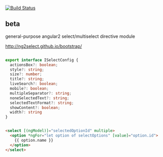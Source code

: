 <!--
  Title: ng2select
  Description: Angular 2 bootstrap select directive module
  Author: ng2select
  -->

[![Build Status](https://travis-ci.org/ng2select/bootstrap.svg?branch=master)](https://travis-ci.org/ng2select/bootstrap)

## beta

general-purpose angular2 select/multiselect directive module

http://ng2select.github.io/bootstrap/

```TypeScript

export interface ISelectConfig {
  actionsBox?: boolean;
  style?: string;
  size?: number;
  title?: string;
  liveSearch?: boolean;
  mobile?: boolean;
  multipleSeparator?: string;
  noneSelectedText?: string;
  selectedTextFormat?: string;
  showContent?: boolean;
  width?: string
}

```

```HTML

<select [(ngModel)]="selectedOptionId" multiple>
  <option *ngFor="let option of selectOptions" [value]="option.id">
    {{ option.name }}
  </option>
</select>

```

